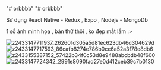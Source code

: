 "# orbbbb" 
"# orbbbb" 

Sử dụng React Native - Redux , Expo , Nodejs - MongoDb 

1 số ảnh minh họa , bản thử thôi , ko đẹp mắt lắm :>


![z2433147711937_262601d305a5d81ec623db46d304629d](https://user-images.githubusercontent.com/47845610/114580836-68683d00-9ca9-11eb-9f42-6600e2758842.jpg) <br>
![z2433147717593_86cafb8274e786b0ce6a52a3f78e8db6](https://user-images.githubusercontent.com/47845610/114580844-6900d380-9ca9-11eb-9435-bf96d728537e.jpg) <br>
![z2433155387152_57422b34f0c53d8e9488abcbdb48f600](https://user-images.githubusercontent.com/47845610/114580851-6aca9700-9ca9-11eb-8301-0ebd8ed6c9ab.jpg) <br>
![z2433147724342_2991e8090fad27e0d412ceb39c7b0130](https://user-images.githubusercontent.com/47845610/114580857-6bfbc400-9ca9-11eb-9fe4-fa74374f005f.jpg) <br>


